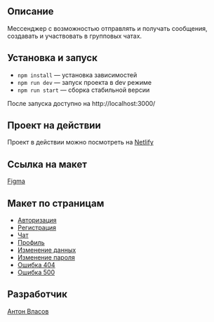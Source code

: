 ## Описание

Мессенджер с возможностью отправлять и получать сообщения, создавать и участвовать в групповых чатах.

## Установка и запуск

- `npm install` — установка зависимостей
- `npm run dev` — запуск проекта в dev режиме
- `npm run start` — сборка стабильной версии

После запуска доступно на http://localhost:3000/

## Проект на действии

Проект в действии можно посмотреть на [Netlify](https://anton-vlasov-messenger.netlify.app/)

## Ссылка на макет

[Figma](https://www.figma.com/file/VOFxubk1asA0v1pOt06Qwy/messenger?type=design&node-id=0%3A1&mode=design&t=MWbIY5IXXwjKcRzM-1)

## Макет по страницам

- [Авторизация](https://www.figma.com/file/VOFxubk1asA0v1pOt06Qwy/messenger?type=design&node-id=1-674&mode=design&t=MWbIY5IXXwjKcRzM-11)
- [Регистрация](https://www.figma.com/file/VOFxubk1asA0v1pOt06Qwy/messenger?type=design&node-id=1-732&mode=design&t=MWbIY5IXXwjKcRzM-11)
- [Чат](https://www.figma.com/file/VOFxubk1asA0v1pOt06Qwy/messenger?type=design&node-id=1-2&mode=design&t=MWbIY5IXXwjKcRzM-11)
- [Профиль](https://www.figma.com/file/VOFxubk1asA0v1pOt06Qwy/messenger?type=design&node-id=1-398&mode=design&t=MWbIY5IXXwjKcRzM-11)
- [Изменение данных](https://www.figma.com/file/VOFxubk1asA0v1pOt06Qwy/messenger?type=design&node-id=1-539&mode=design&t=MWbIY5IXXwjKcRzM-11)
- [Изменение пароля](https://www.figma.com/file/VOFxubk1asA0v1pOt06Qwy/messenger?type=design&node-id=1-579&mode=design&t=MWbIY5IXXwjKcRzM-11)
- [Ошибка 404](https://www.figma.com/file/VOFxubk1asA0v1pOt06Qwy/messenger?type=design&node-id=1-686&mode=design&t=MWbIY5IXXwjKcRzM-11)
- [Ошибка 500](https://www.figma.com/file/VOFxubk1asA0v1pOt06Qwy/messenger?type=design&node-id=1-690&mode=design&t=MWbIY5IXXwjKcRzM-11)

## Разработчик

[Антон Власов](https://github.com/VlAnton)
